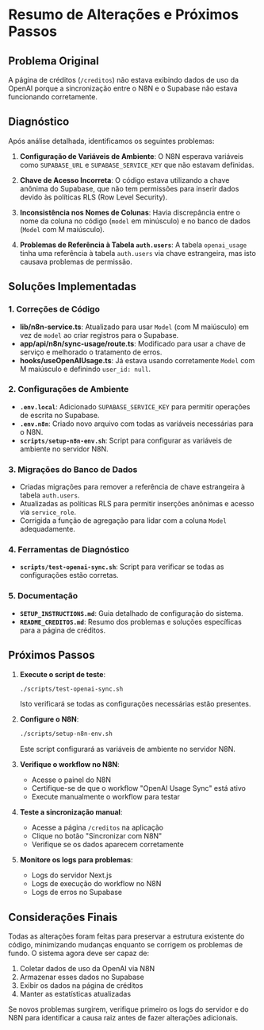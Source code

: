 # Resumo de Alterações e Próximos Passos

## Problema Original
A página de créditos (`/creditos`) não estava exibindo dados de uso da OpenAI porque a sincronização entre o N8N e o Supabase não estava funcionando corretamente.

## Diagnóstico
Após análise detalhada, identificamos os seguintes problemas:

1. **Configuração de Variáveis de Ambiente**: O N8N esperava variáveis como `SUPABASE_URL` e `SUPABASE_SERVICE_KEY` que não estavam definidas.

2. **Chave de Acesso Incorreta**: O código estava utilizando a chave anônima do Supabase, que não tem permissões para inserir dados devido às políticas RLS (Row Level Security).

3. **Inconsistência nos Nomes de Colunas**: Havia discrepância entre o nome da coluna no código (`model` em minúsculo) e no banco de dados (`Model` com M maiúsculo).

4. **Problemas de Referência à Tabela `auth.users`**: A tabela `openai_usage` tinha uma referência à tabela `auth.users` via chave estrangeira, mas isto causava problemas de permissão.

## Soluções Implementadas

### 1. Correções de Código
- **lib/n8n-service.ts**: Atualizado para usar `Model` (com M maiúsculo) em vez de `model` ao criar registros para o Supabase.
- **app/api/n8n/sync-usage/route.ts**: Modificado para usar a chave de serviço e melhorado o tratamento de erros.
- **hooks/useOpenAIUsage.ts**: Já estava usando corretamente `Model` com M maiúsculo e definindo `user_id: null`.

### 2. Configurações de Ambiente
- **`.env.local`**: Adicionado `SUPABASE_SERVICE_KEY` para permitir operações de escrita no Supabase.
- **`.env.n8n`**: Criado novo arquivo com todas as variáveis necessárias para o N8N.
- **`scripts/setup-n8n-env.sh`**: Script para configurar as variáveis de ambiente no servidor N8N.

### 3. Migrações do Banco de Dados
- Criadas migrações para remover a referência de chave estrangeira à tabela `auth.users`.
- Atualizadas as políticas RLS para permitir inserções anônimas e acesso via `service_role`.
- Corrigida a função de agregação para lidar com a coluna `Model` adequadamente.

### 4. Ferramentas de Diagnóstico
- **`scripts/test-openai-sync.sh`**: Script para verificar se todas as configurações estão corretas.

### 5. Documentação
- **`SETUP_INSTRUCTIONS.md`**: Guia detalhado de configuração do sistema.
- **`README_CREDITOS.md`**: Resumo dos problemas e soluções específicas para a página de créditos.

## Próximos Passos

1. **Execute o script de teste**:
   ```bash
   ./scripts/test-openai-sync.sh
   ```
   Isto verificará se todas as configurações necessárias estão presentes.

2. **Configure o N8N**:
   ```bash
   ./scripts/setup-n8n-env.sh
   ```
   Este script configurará as variáveis de ambiente no servidor N8N.

3. **Verifique o workflow no N8N**:
   - Acesse o painel do N8N
   - Certifique-se de que o workflow "OpenAI Usage Sync" está ativo
   - Execute manualmente o workflow para testar

4. **Teste a sincronização manual**:
   - Acesse a página `/creditos` na aplicação
   - Clique no botão "Sincronizar com N8N"
   - Verifique se os dados aparecem corretamente

5. **Monitore os logs para problemas**:
   - Logs do servidor Next.js
   - Logs de execução do workflow no N8N
   - Logs de erros no Supabase

## Considerações Finais

Todas as alterações foram feitas para preservar a estrutura existente do código, minimizando mudanças enquanto se corrigem os problemas de fundo. O sistema agora deve ser capaz de:

1. Coletar dados de uso da OpenAI via N8N
2. Armazenar esses dados no Supabase
3. Exibir os dados na página de créditos
4. Manter as estatísticas atualizadas

Se novos problemas surgirem, verifique primeiro os logs do servidor e do N8N para identificar a causa raiz antes de fazer alterações adicionais. 